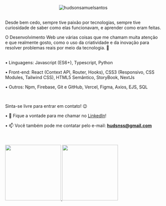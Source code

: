 <p align="center"> <img src="https://komarev.com/ghpvc/?username=hudsonsamuelsantos&label=Profile%20views&color=0e75b6&style=flat" alt="hudsonsamuelsantos" /> </p>

<br />
Desde bem cedo, sempre tive paixão por tecnologias, sempre tive curiosidade de saber como elas funcionavam, e aprender como eram feitas.

<br />

O Desenvolvimento Web une várias coisas que me chamam muita atenção e que realmente gosto, como o uso da criatividade e da inovação para resolver problemas reais por meio da tecnologia. 🚀
<br />
<br />

• Linguagens: Javascript (ES6+), Typescript, Python

• Front-end: React (Context API, Router, Hooks), CSS3 (Responsivo, CSS Modules, Tailwind CSS), HTML5 Semântico, StoryBook, NextJs

• Outros: Npm, Firebase, Git e GitHub, Vercel, Figma, Axios, EJS, SQL

<br />

Sinta-se livre para entrar em contato! 😉

• 💬 Fique a vontade para me chamar no [LinkedIn](https://www.linkedin.com/in/hudsonsamuelsantos/)!

• 📫 Você também pode me contatar pelo e-mail: **hudsnss@gmail.com**

<br />
<br />

<a href="https://github.com/hudsonsamuelsantos">
<img height="180em" src="https://github-readme-stats.vercel.app/api?username=hudsonsamuelsantos&show_icons=true&theme=transparent&include_all_commits=true&count_private=true"/>
<img height="180em" src="https://github-readme-stats.vercel.app/api/top-langs/?username=hudsonsamuelsantos&layout=compact&langs_count=7&theme=transparent"/>
